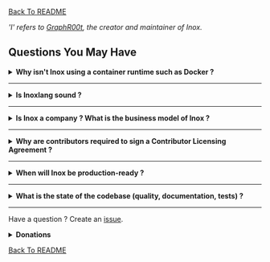 [Back To README](./README.md)

_'I' refers to [GraphR00t](https://github.com/GraphR00t), the creator and maintainer of Inox._

## Questions You May Have

<details>

**<summary>Why isn't Inox using a container runtime such as Docker ?</summary>**


Because the long term goal of Inox is to be a **simple**, single-binary and **super stable** platform for applications written in Inoxlang + WASM.\
Each application or service will ultimately run in a separate process:
- filesystem isolation is achieved by using virtual filesystems (meta filesystem)
- process-level access control will be achieved using [Landlock](https://landlock.io/)
- fine-grained module-level access control is already achieved by Inox's permission system
- process-level resource allocation and limitation will be implemented using cgroups
- module-level resource allocation and limitation is performed by Inox's limit system

</details>

_________

<details>

**<summary>Is Inoxlang sound ?</summary>**

No, Inoxlang is unsound. **BUT**:

- The **any** type does not disable checks like in Typescript. It is more similar to **unknow**.
- The type system is not overly complex and I don't plan to add classes or true generics*.
- Type assertions using the `assert` keyword are checked at runtime.

_\*Types like Set are kind of generic but it cannot be said that generics are implemented._

</details>

_________

<details>

**<summary>Is Inox a company ? What is the business model of Inox ?</summary>**

Inox is not a company. I am working full-time on Inox and releasing the source code under the MIT license.\
If you want the project to reach 1.0 consider donating through [GitHub](https://github.com/sponsors/GraphR00t) (preferred) or [Patreon](https://patreon.com/GraphR00t).


</details>

_________

<details>

**<summary>Why are contributors required to sign a Contributor Licensing Agreement ?</summary>**

The [CLA](./CLA.md) is present to protect me and the project from legal issues.\
By signing the CLA you do **NOT GRANT** me the right to include any significant contribution in any relicensing of the project.

**Definition of CLA**: https://yahoo.github.io/oss-guide/docs/resources/what-is-cla.html

**Additional context**: https://news.ycombinator.com/item?id=28923633 (comments)

</details>


_________

<details>

**<summary>When will Inox be production-ready ?</summary>**

If I receive enough donations to continue working full time I aim to release a production-ready version of Inox at the **end of 2024** or the beginning of 2025. A few complex features will still be experimental though.

_production-ready != battle-tested_

</details>

_________

<details>

**<summary>What is the state of the codebase (quality, documentation, tests) ?</summary>**

As of now, certain parts of the codebase are not optimally written, lack sufficient comments and documentation, and do not have robust test coverage. The first version (0.1) being now released, I will dedicate 20-30% of my working time to improving the overall quality, documentation, and test coverage of the codebase.

</details>

_________

Have a question ? Create an [issue](https://github.com/inoxlang/inox/issues/new?assignees=&labels=question&projects=&template=question.md&title=).

<details>

**<summary>Donations</summary>**

I am working full-time on Inox, please consider donating through [GitHub](https://github.com/sponsors/GraphR00t) (preferred) or [Patreon](https://patreon.com/GraphR00t). Thanks !

</details>


[Back To README](./README.md)